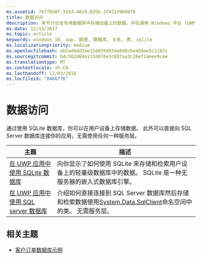 ```yaml
---
ms.assetid: 76776b0f-3163-48c9-835b-3f4213968079
title: 数据访问
description: 本节讨论在专用数据库中存储设备上的数据，并在通用 Windows 平台 (UWP) 应用中使用对象关系映射。
ms.date: 11/13/2017
ms.topic: article
keywords: windows 10, uwp, 数据, 数据库, 关系, 表, sqlite
ms.localizationpriority: medium
ms.openlocfilehash: eb5adbdd3ae12d039d934e8d0cbe468ae5c1187c
ms.sourcegitcommit: b4c502d69a13340f6e3c887aa3c26ef2aeee9cee
ms.translationtype: MT
ms.contentlocale: zh-CN
ms.lasthandoff: 12/03/2018
ms.locfileid: "8466776"
---
```

# <a name="data-access"></a>数据访问

通过使用 SQLite 数据库，你可以在用户设备上存储数据。 此外可以直接向 SQL Server 数据库连接你的应用，无需使用任何一种服务层。

| 主题 | 描述|
|-------|------------|
| [在 UWP 应用中使用 SQLite 数据库](sqlite-databases.md) | 向你显示了如何使用 SQLite 来存储和检索用户设备上的轻量级数据库中的数据。 SQLite 是一种无服务器的嵌入式数据库引擎。 |
| [在 UWP 应用中使用 SQL server 数据库](sql-server-databases.md) | 介绍如何直接连接到 SQL Server 数据库然后存储和检索数据使用[System.Data.SqlClient](https://msdn.microsoft.com/library/system.data.sqlclient.aspx)命名空间中的类。 无需服务层。 |

## <a name="related-topics"></a>相关主题

* [客户订单数据库示例](https://github.com/Microsoft/Windows-appsample-customers-orders-database)
